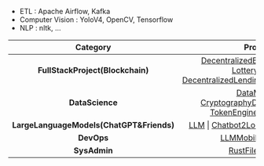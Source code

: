 - ETL : Apache Airflow, Kafka
- Computer Vision : YoloV4, OpenCV, Tensorflow
- NLP : nltk, ...


| **Category**                            | **Projects**                                                                                                                                                                                                         |
|:---------------------------------------:|:---------------------------------------------------------------------------------------------------------------------------------------------------------------------------------------------------------------------:|
| **FullStackProject(Blockchain)**         | [DecentralizedExchangeDapp1](https://github.com/RickOwri/Dapp-Msen) \| [LotteryDapp1](https://github.com/RickOwri/Encode-Club-Solidity-Bootcamp-Project-W5-LotteryDapp) \| [DecentralizedLendingBorrowingOnSolana](https://github.com/RickOwri/yield-sol) |
| **DataScience**                         | [DataMining](https://github.com/RickOwri/projects-cv/tree/main/python/datamining) \| [CryptographyDataScienceWay](https://github.com/RickOwri/Seishin-to-Toki-no-Heya/blob/main/Math%20and%20Cryptography/cryptography-course.ipynb) \| [TokenEngineeringModule3](https://github.com/RickOwri/token-engineering/blob/main/TokenEngineering%20Python%20Course.ipynb) |
| **LargeLanguageModels(ChatGPT&Friends)**| [LLM](https://github.com/RickOwri/projects-cv/blob/main/python/chatbot/portfolio-proof-demo-langchain.ipynb) \| [Chatbot2LocalBlockchainCoach](https://github.com/RickOwri/projects-cv/blob/main/python/chatbot/portfolio-proof-solidity-code-tutor.ipynb) |
| **DevOps**                              | [LLMMobileWebGitlab](https://github.com/RickOwri/streamlit-lang)                                                                                                                                                       |
| **SysAdmin**                            | [RustFileScrawler](https://github.com/RickOwri/projects-cv/tree/main/Rust)                                                                                                                                             |

